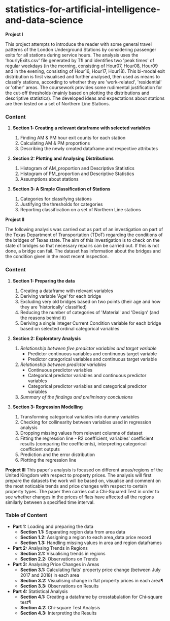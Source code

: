 # statistics-for-artificial-intelligence-and-data-science

**Project I**

This project attempts to introduce the reader with some general travel patterns of the London Underground Stations 
by considering passenger exits for all stations during service hours. The analysis uses the 'hourlyExits.csv' file
generated by Tfl and identifies two 'peak times' of regular weekdays (in the morning, consisting of Hour07, Hour08, Hour09 and in the evening, consisting of Hour16, Hour17, Hour18). This bi-modal exit distribution is first visualised and further analysed, then used as means to classify stations, according to whether they are 'work-related', 'residential' or 'other' areas. The coursework provides some rudimental justification for the cut-off thresholds (mainly based on plotting the distributions and descriptive statistics). The developed ideas and expectations about stations are then tested on a set of Northern Line Stations.

### Content

 1. **Section 1: Creating a relevant dataframe with selected variables**
      1. Finding AM & PM hour exit counts for each station
      1. Calculating AM & PM proportions
      1. Describing the newly created dataframe and respective attributes
      
 2. **Section 2: Plotting and Analysing Distributions**
      1. Histogram of AM_proportion and Descriptive Statistics
      1. Histogram of PM_proportion and Descriptive Statistics
      1. Assumptions about stations
      
 3. **Section 3: A Simple Classification of Stations**
      1. Categories for classifying stations 
      1. Justifying the thresholds for categories
      1. Reporting classification on a set of Northern Line stations



**Project II**

The following analysis was carried out as part of an investigation on part of the Texas Department of Transportation (TDoT) regarding the conditions of the bridges of Texas state. The aim of this investigation is to check on the state of bridges so that necessary repairs can be carried out. If this is not done, a bridge can fail. The dataset has information about the bridges and the condition given in the most recent inspection.

### Content

 1. **Section 1: Preparing the data**
      1. Creating a dataframe with relevant variables
      1. Deriving variable 'Age' for each bridge
      1. Excluding very old bridges based on two points (their age and how they are 'historically' classified)
      1. Reducing the number of categories of 'Material' and 'Design' (and the reasons behind it)
      1. Deriving a single integer Current Condition variable for each bridge based on selected ordinal categorical variables
      
 2. **Section 2: Exploratory Analysis**
      1. _Relationship between five predictor variables and target variable_
          * Predictor continuous variables and continuous target variable
          * Predictor categorical variables and continuous target variable
      1. _Relationship between predictor variables_
          * Continuous predictor variables
          * Categorical predictor variables and continuous predictor variables
          * Categorical predictor variables and categorical predictor variables
      1. _Summary of the findings and preliminary conclusions_
      
 3. **Section 3: Regression Modelling**
      1. Transforming categorical variables into dummy variables
      1. Checking for collinearity between variables used in regression analysis
      1. Dropping missing values from relevant columns of dataset
      1. Fitting the regression line - R2 coefficient, variables' coefficient results (comparing the coefficients), interpreting categorical coefficient outputs
      1. Prediction and the error distribution
      1. Plotting the regression line



**Project III**
This paper's analysis is focused on different areas/regions of the United Kingdom with respect to property prices. The analysis will first prepare the datasets the work will be based on, visualise and comment on the most noticable trends and price changes with respect to certain property types. The paper then carries out a Chi-Squared Test in order to see whether changes in the prices of flats have affected all the regions similarly between a specified time interval. 

### **Table of Content**
* **Part 1:** Loading and preparing the data
    * **Section 1.1:** Separating region data from area data
    * **Section 1.2:** Assigning a region to each area_data price record
    * **Section 1.3:** Handling missing values in area and region dataframes
* **Part 2:** Analysing Trends in Regions
    * **Section 2.1:** Visualising trends in regions
    * **Section 2.2:** Observations on Trends
* **Part 3:** Analysing Price Changes in Areas
    * **Section 3.1:** Calculating flats' property price change (between July 2017 and 2018) in each area
    * **Section 3.2:** Visualising change in flat property prices in each area¶
    * **Section 3.3:** Observations on Results  
* **Part 4:** Statistical Analysis
    * **Section 4.1:** Creating a dataframe by crosstabulation for Chi-square test¶
    * **Section 4.2:** Chi-square Test Analysis
    * **Section 4.3:** Interpreting the Results
